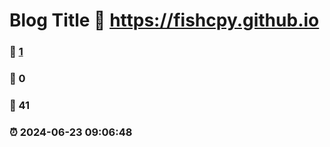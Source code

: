 # Blog Title :link: https://fishcpy.github.io 
### :page_facing_up: [1](https://fishcpy.github.io/tag.html) 
### :speech_balloon: 0 
### :hibiscus: 41 
### :alarm_clock: 2024-06-23 09:06:48 

